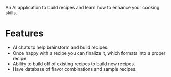An AI application to build recipes and learn how to enhance your cooking skills.
# Features
- AI chats to help brainstorm and build recipes.
- Once happy with a recipe you can finalize it, which formats into a proper recipe.
- Ability to build off of existing recipes to build new recipes.
- Have database of flavor combinations and sample recipes.